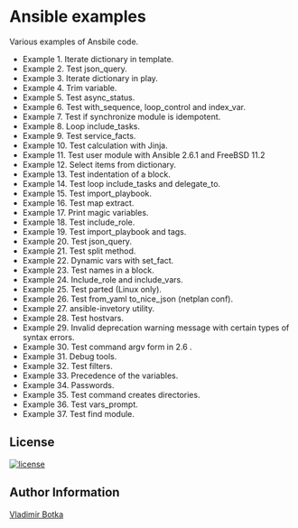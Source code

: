 Ansible examples
================

Various examples of Ansbile code.

- Example  1. Iterate dictionary in template.
- Example  2. Test json_query.
- Example  3. Iterate dictionary in play.
- Example  4. Trim variable.
- Example  5. Test async_status.
- Example  6. Test with_sequence, loop_control and index_var.
- Example  7. Test if synchronize module is idempotent.
- Example  8. Loop include_tasks.
- Example  9. Test service_facts.
- Example 10. Test calculation with Jinja.
- Example 11. Test user module with Ansible 2.6.1 and FreeBSD 11.2
- Example 12. Select items from dictionary.
- Example 13. Test indentation of a block.
- Example 14. Test loop include_tasks and delegate_to.
- Example 15. Test import_playbook.
- Example 16. Test map extract.
- Example 17. Print magic variables.
- Example 18. Test include_role.
- Example 19. Test import_playbook and tags.
- Example 20. Test json_query.
- Example 21. Test split method.
- Example 22. Dynamic vars with set_fact.
- Example 23. Test names in a block.
- Example 24. Include_role and include_vars.
- Example 25. Test parted (Linux only).
- Example 26. Test from_yaml to_nice_json (netplan conf).
- Example 27. ansible-invetory utility.
- Example 28. Test hostvars.
- Example 29. Invalid deprecation warning message with certain types of syntax errors.
- Example 30. Test command argv form in 2.6 .
- Example 31. Debug tools.
- Example 32. Test filters.
- Example 33. Precedence of the variables.
- Example 34. Passwords.
- Example 35. Test command creates directories.
- Example 36. Test vars_prompt.
- Example 37. Test find module.


License
-------

[![license](https://img.shields.io/badge/license-BSD-red.svg)](https://www.freebsd.org/doc/en/articles/bsdl-gpl/article.html)


Author Information
------------------

[Vladimir Botka](https://botka.link)
